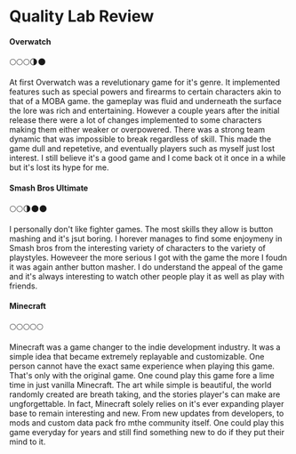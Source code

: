 # Quality Lab Review

#### Overwatch
  :full_moon::full_moon::full_moon::last_quarter_moon::new_moon:
  
  At first Overwatch was a revelutionary game for it's genre. It implemented features such as special powers and firearms to certain characters akin to that of a MOBA game.
  the gameplay was fluid and underneath the surface the lore was rich and entertaining. However a couple years after the initial release there were a lot of changes implemented to
  some characters making them either weaker or overpowered. There was a strong team dynamic that was impossible to break regardless of skill. This made the game dull and repetetive,
  and eventually players such as myself just lost interest. I still believe it's a good game and I come back ot it once in a while but it's lost its hype for me.

#### Smash Bros Ultimate
   :full_moon::full_moon::last_quarter_moon::new_moon::new_moon:
  
  I personally don't like fighter games. The most skills they allow is button mashing and it's jsut boring. I horever manages to find some enjoymeny in Smash bros from the interesting
  variety of characters to the variety of playstyles. Howeveer the more serious I got with the game the more I foudn it was again anther button masher. I do understand the appeal of the game
  and it's always interesting to watch other people play it as well as play with friends.
  
#### Minecraft
   :full_moon::full_moon::full_moon::full_moon::full_moon:
   
   Minecraft was a game changer to the indie development industry. It was a simple idea that became extremely replayable and customizable. One person cannot have the exact same experience
   when playing this game. That's only with the original game. One cound play this game fore a lime time in just vanilla Minecraft. The art while simple is beautiful, the world randomly 
   created are breath taking, and the stories player's can make are ungforgettable. In fact, Minecraft solely relies on it's ever expanding player base to remain interesting and new. 
   From new updates from developers, to mods and custom data pack fro mthe community itself. One could play this game everyday for years and still find something new to do if they put their
   mind to it.
